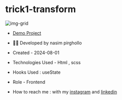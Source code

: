 # trick1-transform
![img-grid](https://github.com/Nasim1380p/grid-template/assets/155636802/a640a7fb-84cb-4094-9c04-7a562f2fac77)


- [Demo Project](https://nasim1380p.github.io/trick1-transform/)

- 👩‍🎓 Developed by nasim pirghollo

- Created - 2024-08-01

- Technologies Used - Html , scss  

- Hooks Used : useState 

- Role - Frontend

- How to reach me : with my [instagram](https://www.instagram.com/nasim-pirghollo-web) and [linkedin](https://www.linkedin.com/in/nasim-pirghollo-a783952a9/)
